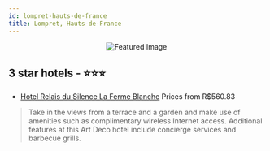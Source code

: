 ```yaml
---
id: lompret-hauts-de-france
title: Lompret, Hauts-de-France
---
```


<center><img src="https://i.travelapi.com/hotels/8000000/7200000/7196700/7196622/561decc1_z.jpg" alt="Featured Image" /></center>


##  3 star hotels - ⭐️⭐️⭐️

-    [Hotel Relais du Silence La Ferme Blanche](https://us.hurb.com/hotels/lompret/hotel-relais-du-silence-la-ferme-blanche-JNP-JP755410?cmp=18055) Prices from R$560.83
   > Take in the views from a terrace and a garden and make use of amenities such as complimentary wireless Internet access. Additional features at this Art Deco hotel include concierge services and barbecue grills.
